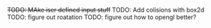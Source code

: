 ~~TODO: MAke iser defined input stuff~~
TODO: Add colisions with box2d
TODO: figure out roatation
TODO: figure out  how to opengl better?